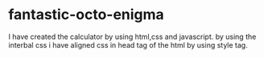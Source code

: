 # fantastic-octo-enigma
I have created the calculator by using html,css and javascript.
by using the interbal css i have aligned css in head tag of the html by using style tag. 
